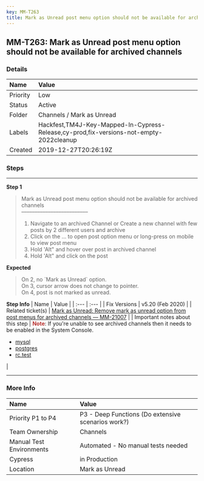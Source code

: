 ```yaml
---
key: MM-T263
title: Mark as Unread post menu option should not be available for archived channels
---
```


## MM-T263: Mark as Unread post menu option should not be available for archived channels

### Details

| Name     | Value                                                                                  |
| :------- | :------------------------------------------------------------------------------------- |
| Priority | Low                                                                                    |
| Status   | Active                                                                                 |
| Folder   | Channels / Mark as Unread                                                              |
| Labels   | Hackfest,TM4J-Key-Mapped-In-Cypress-Release,cy-prod,fix-versions-not-empty-2022cleanup |
| Created  | 2019-12-27T20:26:19Z                                                                   |

### Steps

<hr/>

**Step 1**

> <article>Mark as Unread post menu option should not be available for archived channels<br />–––––––––––––––––––––––––<ol><li>Navigate to an archived Channel or Create a new channel with few posts by 2 different users and archive</li><li>Click on the ... to open post option menu or long-press on mobile to view post menu</li><li>Hold 'Alt" and hover over post in archived channel</li><li>Hold 'Alt" and click on the post</li></ol></article>

**Expected**

> <article>On 2, no `Mark as Unread` option.<br />On 3, cursor arrow does not change to pointer.<br />On 4, post is not marked as unread.</article>

**Step Info**
| Name | Value |
| :--- | :--- |
| Fix Versions | v5.20 (Feb 2020) |
| Related ticket(s) | <a href="https://mattermost.atlassian.net/browse/MM-21007">Mark as Unread: Remove mark as unread option from post menus for archived channels — MM-21007</a> |
| Important notes about this step | <strong><span style="color:rgb(184, 49, 47)">Note</span></strong>: If you're unable to see archived channels then it needs to be enabled in the System Console.<ul><li><a href="https://mysql.test.mattermost.com/admin_console/site_config/users_and_teams">mysql</a></li><li><a href="https://postgres.test.mattermost.com/admin_console/site_config/users_and_teams">postgres</a></li><li><a href="https://rc.test.mattermost.com/admin_console/site_config/users_and_teams">rc.test</a></li></ul> |

<hr/>

### More Info

| Name                     | Value                                              |
| :----------------------- | :------------------------------------------------- |
| Priority P1 to P4        | P3 - Deep Functions (Do extensive scenarios work?) |
| Team Ownership           | Channels                                           |
| Manual Test Environments | Automated - No manual tests needed                 |
| Cypress                  | in Production                                      |
| Location                 | Mark as Unread                                     |
